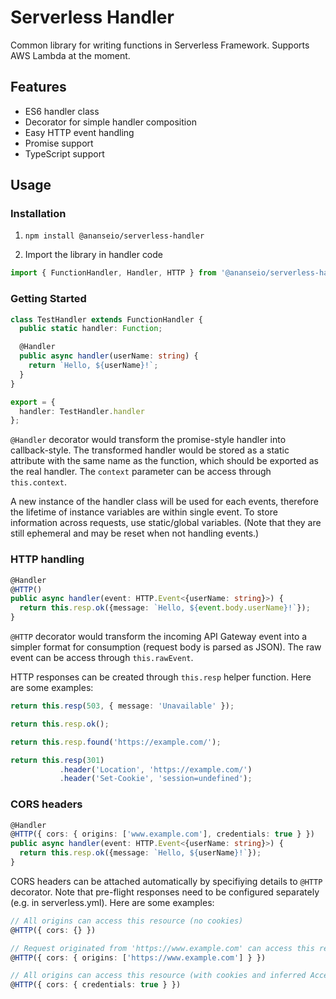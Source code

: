 Serverless Handler
==================

Common library for writing functions in Serverless Framework. Supports AWS Lambda at the moment.

Features
--------

- ES6 handler class
- Decorator for simple handler composition
- Easy HTTP event handling
- Promise support
- TypeScript support


Usage
-----

### Installation
1. `npm install @ananseio/serverless-handler`

2. Import the library in handler code
```TypeScript
import { FunctionHandler, Handler, HTTP } from '@ananseio/serverless-handler/aws';
```

### Getting Started

```TypeScript
class TestHandler extends FunctionHandler {
  public static handler: Function;

  @Handler
  public async handler(userName: string) {
    return `Hello, ${userName}!`;
  }
}

export = {
  handler: TestHandler.handler
};
```

`@Handler` decorator would transform the promise-style handler into callback-style.
The transformed handler would be stored as a static attribute with the same name as 
the function, which should be exported as the real handler. The `context` parameter
can be access through `this.context`.

A new instance of the handler class will be used for each events, therefore 
the lifetime of instance variables are within single event. To store information 
across requests, use static/global variables. (Note that they are still ephemeral 
and may be reset when not handling events.)

### HTTP handling

```TypeScript
@Handler
@HTTP()
public async handler(event: HTTP.Event<{userName: string}>) {
  return this.resp.ok({message: `Hello, ${event.body.userName}!`});
}
```

`@HTTP` decorator would transform the incoming API Gateway event into a simpler 
format for consumption (request body is parsed as JSON).
The raw event can be access through `this.rawEvent`.

HTTP responses can be created through `this.resp` helper function.
Here are some examples:

```TypeScript
return this.resp(503, { message: 'Unavailable' });

return this.resp.ok();

return this.resp.found('https://example.com/');

return this.resp(301)
           .header('Location', 'https://example.com/')
           .header('Set-Cookie', 'session=undefined');
```

### CORS headers

```TypeScript
@Handler
@HTTP({ cors: { origins: ['www.example.com'], credentials: true } })
public async handler(event: HTTP.Event<{userName: string}>) {
  return this.resp.ok({message: `Hello, ${userName}!`});
}
```

CORS headers can be attached automatically by specifiying details to `@HTTP` decorator.
Note that pre-flight responses need to be configured separately (e.g. in serverless.yml).
Here are some examples:

```TypeScript
// All origins can access this resource (no cookies)
@HTTP({ cors: {} })

// Request originated from 'https://www.example.com' can access this resource (no cookies)
@HTTP({ cors: { origins: ['https://www.example.com'] } })

// All origins can access this resource (with cookies and inferred Access-Control-Allow-Origin header)
@HTTP({ cors: { credentials: true } })
```

